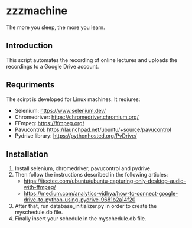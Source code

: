 # zzzmachine

The more you sleep, the more you learn.

## Introduction

This script automates the recording of online lectures and uploads the recordings to a Google Drive account.

## Requriments
The scirpt is developed for Linux machines.
It reqiures:
  * Selenium: https://www.selenium.dev/
  * Chromedriver: https://chromedriver.chromium.org/
  * FFmpeg: https://ffmpeg.org/
  * Pavucontrol: https://launchpad.net/ubuntu/+source/pavucontrol
  * Pydrive library: https://pythonhosted.org/PyDrive/
  
## Installation
 
1. Install selenium, chromedriver, pavucontrol and pydrive.
2. Then follow the instructions described in the following articles:
    * https://itectec.com/ubuntu/ubuntu-capturing-only-desktop-audio-with-ffmpeg/
    * https://medium.com/analytics-vidhya/how-to-connect-google-drive-to-python-using-pydrive-9681b2a14f20
3. After that, run database_initializer.py in order to create the myschedule.db file.
4. Finally insert your schedule in the myschedule.db file.
